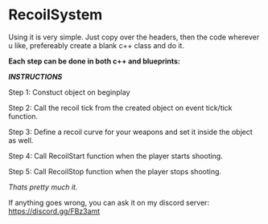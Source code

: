 # RecoilSystem

Using it is very simple.
Just copy over the headers, then the code wherever u like, prefereably create a blank c++ class and do it.

**Each step can be done in both c++ and blueprints:**

***INSTRUCTIONS***

Step 1: Constuct object on beginplay

Step 2: Call the recoil tick from the created object on event tick/tick function.

Step 3: Define a recoil curve for your weapons and set it inside the object as well.

Step 4: Call RecoilStart function when the player starts shooting.

Step 5: Call RecoilStop function when the player stops shooting.


*Thats pretty much it.*

If anything goes wrong, you can ask it on my discord server: https://discord.gg/FBz3amt
